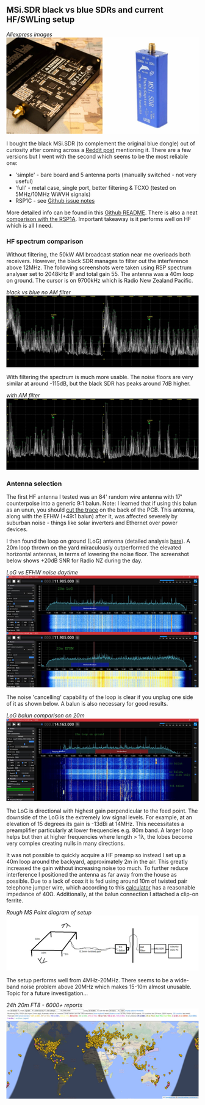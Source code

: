## MSi.SDR black vs blue SDRs and current HF/SWLing setup

*Aliexpress images*
![](/img/swl/msi.jpg)

I bought the black MSi.SDR (to complement the original blue dongle) out of curiosity after coming across a [Reddit post][1] mentioning it. There are a few versions but I went with the second which seems to be the most reliable one:
- 'simple' - bare board and 5 antenna ports (manually switched - not very useful)
- 'full' - metal case, single port, better filtering & TCXO (tested on 5MHz/10MHz WWVH signals)
- RSP1C - see [Github issue notes][4]

More detailed info can be found in this [Github README][2]. There is also a neat [comparison with the RSP1A][3]. Important takeaway is it performs well on HF which is all I need.

### HF spectrum comparison
Without filtering, the 50kW AM broadcast station near me overloads both receivers. However, the black SDR manages to filter out the interference above 12MHz. The following screenshots were taken using RSP spectrum analyser set to 2048kHz IF and total gain 55. The antenna was a 40m loop on ground. The cursor is on 9700kHz which is Radio New Zealand Pacific.

*black vs blue no AM filter*
![](/img/swl/nofilter.jpg)

With filtering the spectrum is much more usable. The noise floors are very similar at around -115dB, but the black SDR has peaks around 7dB higher.

*with AM filter*
![](/img/swl/filter.jpg)

### Antenna selection
The first HF antenna I tested was an 84' random wire antenna with 17' counterpoise into a generic 9:1 balun. Note: I learned that if using this balun as an unun, you should [cut the trace][5] on the back of the PCB. This antenna, along with the EFHW (+49:1 balun) after it, was affected severely by suburban noise - things like solar inverters and Ethernet over power devices.

I then found the loop on ground (LoG) antenna (detailed analysis [here][6]). A 20m loop thrown on the yard miraculously outperformed the elevated horizontal antennas, in terms of lowering the noise floor. The screenshot below shows +20dB SNR for Radio NZ during the day. 

*LoG vs EFHW noise daytime*
![](/img/swl/log_efhw.jpg)

The noise 'cancelling' capability of the loop is clear if you unplug one side of it as shown below. A balun is also necessary for good results.

*LoG balun comparison on 20m*
![](/img/swl/log_balun.jpg)

The LoG is directional with highest gain perpendicular to the feed point. The downside of the LoG is the extremely low signal levels. For example, at an elevation of 15 degrees its gain is -13dBi at 14MHz. This necessitates a preamplifier particularly at lower frequencies e.g. 80m band. A larger loop helps but then at higher frequencies where length > 1λ, the lobes become very complex creating nulls in many directions. 

It was not possible to quickly acquire a HF preamp so instead I set up a 40m loop around the backyard, approximately 2m in the air. This greatly increased the gain without increasing noise too much. To further reduce interference I positioned the antenna as far away from the house as possible. Due to a lack of coax it is fed using around 10m of twisted pair telephone jumper wire, which according to this [calculator][7] has a reasonable impedance of 40Ω. Additionally, at the balun connection I attached a clip-on ferrite. 

*Rough MS Paint diagram of setup*
![](/img/swl/swl_setup.png)

The setup performs well from 4MHz-20MHz. There seems to be a wide-band noise problem above 20MHz which makes 15-10m almost unusable. Topic for a future investigation...

*24h 20m FT8 - 6000+ reports*
![](/img/swl/20m_ft8.jpg)

[1]: https://www.reddit.com/r/RTLSDR/comments/onftps/any_feedback_on_the_bg7yzf_version_of_the_msi_001/
[2]: https://github.com/EndlessEden/msiSDR/tree/RSP1-S
[3]: https://www.hackster.io/mircemk/short-review-of-chinese-clone-version-of-sdrplay-rsp1-4a8e93
[4]: https://github.com/EndlessEden/msiSDR/issues/2
[5]: https://swling.com/blog/2019/10/the-nooelec-balun-19-v2/
[6]: http://www.kk5jy.net/LoG/
[7]: https://www.allaboutcircuits.com/tools/twisted-pair-impedance-calculator/